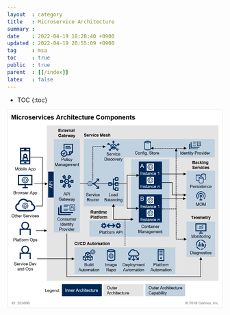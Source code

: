 ```yaml
---
layout  : category
title   : Microservice Architecture
summary : 
date    : 2022-04-19 18:28:40 +0900
updated : 2022-04-19 20:55:09 +0900
tag     : msa
toc     : true
public  : true
parent  : [[/index]]
latex   : false
---
```

* TOC
  {:toc}

![](/resource/wiki/msa-components/components.png)